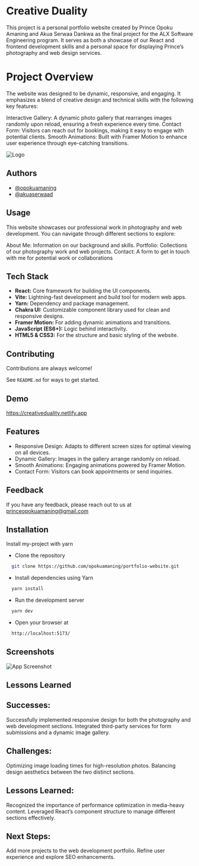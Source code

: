 
# Creative Duality

This project is a personal portfolio website created by Prince Opoku Amaning and Akua Serwaa Dankwa as the final project for the ALX Software Engineering program. It serves as both a showcase of our React and frontend development skills and a personal space for displaying Prince’s photography and web design services.

# Project Overview
The website was designed to be dynamic, responsive, and engaging. It emphasizes a blend of creative design and technical skills with the following key features:

Interactive Gallery: A dynamic photo gallery that rearranges images randomly upon reload, ensuring a fresh experience every time.
Contact Form: Visitors can reach out for bookings, making it easy to engage with potential clients.
Smooth Animations: Built with Framer Motion to enhance user experience through eye-catching transitions.

![Logo](https://dev-to-uploads.s3.amazonaws.com/uploads/articles/th5xamgrr6se0x5ro4g6.png)


## Authors

- [@opokuamaning](https://github.com/opokuamaning)
- [@akuaserwaad](https://github.com/akuaserwaad)


## Usage
This website showcases our professional work in photography and web development. You can navigate through different sections to explore:

About Me: Information on our background and skills.
Portfolio: Collections of our photography work and web projects.
Contact: A form to get in touch with me for potential work or collaborations
## Tech Stack

- **React:** Core framework for building the UI components.
- **Vite:** Lightning-fast development and build tool for modern web apps.
- **Yarn:** Dependency and package management.
- **Chakra UI:** Customizable component library used for clean and responsive designs.
- **Framer Motion:** For adding dynamic animations and transitions.
- **JavaScript (ES6+):** Logic behind interactivity.
- **HTML5 & CSS3:** For the structure and basic styling of the website.


## Contributing

Contributions are always welcome!

See `README.md` for ways to get started.


## Demo

https://creativeduality.netlify.app

## Features

- Responsive Design: Adapts to different screen sizes for optimal viewing on all devices.
- Dynamic Gallery: Images in the gallery arrange randomly on reload.
- Smooth Animations: Engaging animations powered by Framer Motion.
- Contact Form: Visitors can book appointments or send inquiries.


## Feedback

If you have any feedback, please reach out to us at princeopokuamaning@gmail.com


## Installation

Install my-project with yarn

- Clone the repository
```bash
  git clone https://github.com/opokuamaning/portfolio-website.git
```
- Install dependencies using Yarn
```bash
  yarn install
```
- Run the development server
```bash
  yarn dev
```
- Open your browser at
```bash
  http://localhost:5173/
```
    
## Screenshots

![App Screenshot](https://via.placeholder.com/468x300?text=App+Screenshot+Here)


## Lessons Learned

## Successes:
Successfully implemented responsive design for both the photography and web development sections.
Integrated third-party services for form submissions and a dynamic image gallery.
## Challenges:
Optimizing image loading times for high-resolution photos.
Balancing design aesthetics between the two distinct sections.
## Lessons Learned:
Recognized the importance of performance optimization in media-heavy content.
Leveraged React’s component structure to manage different sections effectively.
## Next Steps:
Add more projects to the web development portfolio.
Refine user experience and explore SEO enhancements.

